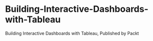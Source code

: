 


# Building-Interactive-Dashboards-with-Tableau
Building Interactive Dashboards with Tableau, Published by Packt
